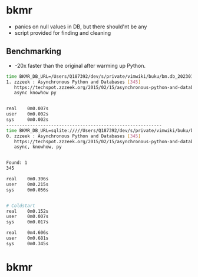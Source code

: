 # bkmr

- panics on null values in DB, but there should'nt be any
- script provided for finding and cleaning

## Benchmarking
- -20x faster than the original after warming up Python.
```bash
time BKMR_DB_URL=/Users/Q187392/dev/s/private/vimwiki/buku/bm.db_20230110_170737 /Users/Q187392/dev/s/private/bkmr/bkmr/target/release/bkmr search zzzeek --np
1. zzzeek : Asynchronous Python and Databases [345]
   https://techspot.zzzeek.org/2015/02/15/asynchronous-python-and-databases/
   async knowhow py


real    0m0.007s
user    0m0.002s
sys     0m0.002s
-----------------------------------------------------------
time BKMR_DB_URL=sqlite://///Users/Q187392/dev/s/private/vimwiki/buku/bm.db_20230110_170737 /Users/Q187392/.local/bin/bkmr search zzzeek --np
0. zzzeek : Asynchronous Python and Databases [345]
   https://techspot.zzzeek.org/2015/02/15/asynchronous-python-and-databases/
   async, knowhow, py


Found: 1
345

real    0m0.396s
user    0m0.215s
sys     0m0.056s


# Coldstart
real    0m0.152s
user    0m0.007s
sys     0m0.017s

real    0m4.606s
user    0m0.681s
sys     0m0.345s
```
# bkmr
